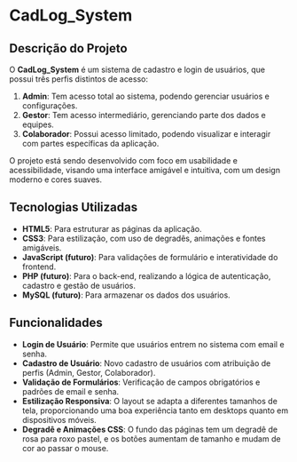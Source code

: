 # CadLog_System

## Descrição do Projeto

O **CadLog_System** é um sistema de cadastro e login de usuários, que possui três perfis distintos de acesso:

1. **Admin**: Tem acesso total ao sistema, podendo gerenciar usuários e configurações.
2. **Gestor**: Tem acesso intermediário, gerenciando parte dos dados e equipes.
3. **Colaborador**: Possui acesso limitado, podendo visualizar e interagir com partes específicas da aplicação.

O projeto está sendo desenvolvido com foco em usabilidade e acessibilidade, visando uma interface amigável e intuitiva, com um design moderno e cores suaves.

## Tecnologias Utilizadas

- **HTML5**: Para estruturar as páginas da aplicação.
- **CSS3**: Para estilização, com uso de degradês, animações e fontes amigáveis.
- **JavaScript (futuro)**: Para validações de formulário e interatividade do frontend.
- **PHP (futuro)**: Para o back-end, realizando a lógica de autenticação, cadastro e gestão de usuários.
- **MySQL (futuro)**: Para armazenar os dados dos usuários.

## Funcionalidades

- **Login de Usuário**: Permite que usuários entrem no sistema com email e senha.
- **Cadastro de Usuário**: Novo cadastro de usuários com atribuição de perfis (Admin, Gestor, Colaborador).
- **Validação de Formulários**: Verificação de campos obrigatórios e padrões de email e senha.
- **Estilização Responsiva**: O layout se adapta a diferentes tamanhos de tela, proporcionando uma boa experiência tanto em desktops quanto em dispositivos móveis.
- **Degradê e Animações CSS**: O fundo das páginas tem um degradê de rosa para roxo pastel, e os botões aumentam de tamanho e mudam de cor ao passar o mouse.


